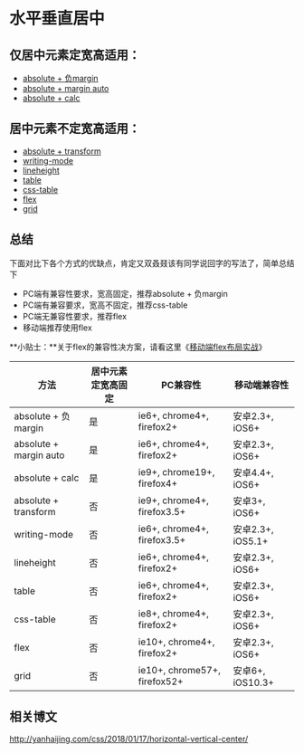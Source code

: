 # 水平垂直居中

## 仅居中元素定宽高适用：
- [absolute + 负margin](http://yanhaijing.com/vertical-center/absolute1.html)
- [absolute + margin auto](http://yanhaijing.com/vertical-center/absolute2.html)
- [absolute + calc](http://yanhaijing.com/vertical-center/absolute3.html)

## 居中元素不定宽高适用：
- [absolute + transform](http://yanhaijing.com/vertical-center/absolute4.html)
- [writing-mode](http://yanhaijing.com/vertical-center/writing-mode.html)
- [lineheight](http://yanhaijing.com/vertical-center/lineheight.html)
- [table](http://yanhaijing.com/vertical-center/table.html)
- [css-table](http://yanhaijing.com/vertical-center/css-table.html)
- [flex](http://yanhaijing.com/vertical-center/flex.html)
- [grid](http://yanhaijing.com/vertical-center/grid.html)

## 总结

下面对比下各个方式的优缺点，肯定又双叒叕该有同学说回字的写法了，简单总结下

- PC端有兼容性要求，宽高固定，推荐absolute + 负margin
- PC端有兼容要求，宽高不固定，推荐css-table
- PC端无兼容性要求，推荐flex
- 移动端推荐使用flex

**小贴士：**关于flex的兼容性决方案，请看这里《[移动端flex布局实战](//yanhaijing.com/css/2016/08/21/flex-practice-on-mobile/)》

| 方法                     | 居中元素定宽高固定 | PC兼容性                        | 移动端兼容性          |
| ---------------------- | --------- | ---------------------------- | --------------- |
| absolute + 负margin     | 是         | ie6+, chrome4+, firefox2+    | 安卓2.3+, iOS6+   |
| absolute + margin auto | 是         | ie6+, chrome4+, firefox2+    | 安卓2.3+, iOS6+   |
| absolute + calc        | 是         | ie9+, chrome19+, firefox4+   | 安卓4.4+, iOS6+   |
| absolute + transform   | 否         | ie9+, chrome4+, firefox3.5+  | 安卓3+, iOS6+     |
| writing-mode           | 否         | ie6+, chrome4+, firefox3.5+  | 安卓2.3+, iOS5.1+ |
| lineheight             | 否         | ie6+, chrome4+, firefox2+    | 安卓2.3+, iOS6+   |
| table                  | 否         | ie6+, chrome4+, firefox2+    | 安卓2.3+, iOS6+   |
| css-table              | 否         | ie8+, chrome4+, firefox2+    | 安卓2.3+, iOS6+   |
| flex                   | 否         | ie10+, chrome4+, firefox2+   | 安卓2.3+, iOS6+   |
| grid                   | 否         | ie10+, chrome57+, firefox52+ | 安卓6+, iOS10.3+  |


## 相关博文
http://yanhaijing.com/css/2018/01/17/horizontal-vertical-center/
